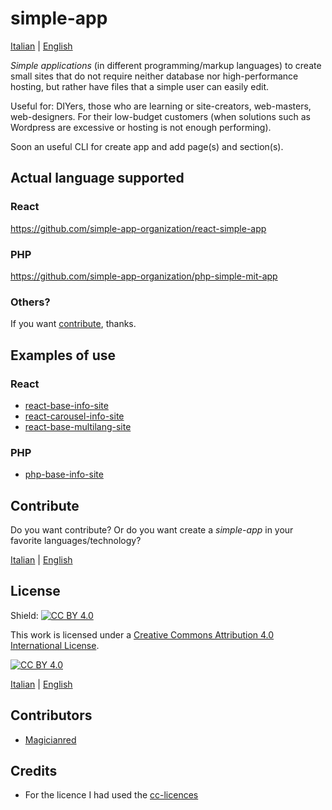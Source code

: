 # simple-app  

[Italian](it/README.md) | [English](en/README.md)

*Simple applications* (in different programming/markup languages) to create small sites that do not require neither database nor high-performance hosting, but rather have files that a simple user can easily edit.  
  
Useful for: DIYers, those who are learning or site-creators, web-masters, web-designers. For their low-budget customers (when solutions such as Wordpress are excessive or hosting is not enough performing).  

Soon an useful CLI for create app and add page(s) and section(s).

## Actual language supported

### React

https://github.com/simple-app-organization/react-simple-app

### PHP

https://github.com/simple-app-organization/php-simple-mit-app

### Others?

If you want [contribute](contribute), thanks.

## Examples of use  
### React  
- [react-base-info-site](http://magicianred.altervista.org/gigs/react-base-info-site)  
- [react-carousel-info-site](http://magicianred.altervista.org/gigs/react-carousel-info-site)
- [react-base-multilang-site](http://magicianred.altervista.org/gigs/react-base-multilang-site)

### PHP  
- [php-base-info-site](http://magicianred.altervista.org/gigs/php-base-info-site)

## Contribute

Do you want contribute? Or do you want create a *simple-app* in your favorite languages/technology?

[Italian](it/DEVELOP.md) | [English](en/DEVELOP.md)

## License

Shield: [![CC BY 4.0][cc-by-shield]][cc-by]

This work is licensed under a
[Creative Commons Attribution 4.0 International License][cc-by].

[![CC BY 4.0][cc-by-image]][cc-by]

[cc-by]: http://creativecommons.org/licenses/by/4.0/
[cc-by-image]: https://i.creativecommons.org/l/by/4.0/88x31.png
[cc-by-shield]: https://img.shields.io/badge/License-CC%20BY%204.0-lightgrey.svg

[Italian](it/LICENCE) | [English](en/LICENCE)

## Contributors

- [Magicianred](https://github.com/Magicianred)

## Credits

- For the licence I had used the [cc-licences](https://github.com/santisoler/cc-licenses)



